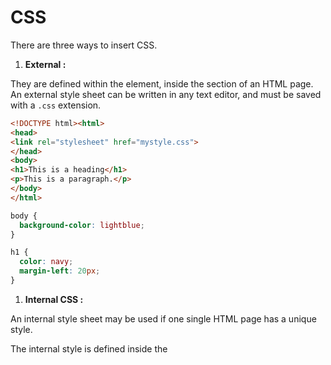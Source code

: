 # CSS

There are three ways to insert CSS. 

1. **External :** 

They are defined within the <link> element, inside the <head> section of an HTML page. An external style sheet can be written in any text editor, and must be saved with a `.css` extension.

```html
<!DOCTYPE html><html>
<head>
<link rel="stylesheet" href="mystyle.css">
</head>
<body>
<h1>This is a heading</h1>
<p>This is a paragraph.</p>
</body>
</html>
```

```css
body {
  background-color: lightblue;
}

h1 {
  color: navy;
  margin-left: 20px;
}
```

1. **Internal CSS :** 

An internal style sheet may be used if one single HTML page has a unique style.

The internal style is defined inside the <style> element, inside the head section like shown below.

```html
<!DOCTYPE html>
<html>
<head>
<style>
body {
  background-color: linen;
}

h1 {
  color: maroon;
  margin-left: 40px;
}
</style>
</head>
<body>

<h1>This is a heading</h1>
<p>This is a paragraph.</p>

</body>
</html>
```

1. Inline CSS : To use inline styles, add the style attribute to the relevant element. The style attribute can contain any CSS property.

```html
<!DOCTYPE html>
<html>
<body>

<h1 style="color:blue;text-align:center;">This is a heading</h1>
<p style="color:red;">This is a paragraph.</p>

</body>
</html>
```

**CSS Comments :**

Comments are used to explain the code, and may help when you edit the source code at a later date.

Comments are ignored by browsers. It can either be used for multiple lines of comment and also single line as displayed on the example.

A CSS comment is placed inside the `<style>` element, and starts with `/*` and ends with `*/`:

```css
/* This is a single-line comment */
p {
  color: red;
}
```

**CSS Margins** 

Margins are used to create space around elements, outside of any defined borders.

```html
<style>
div {
  margin: 100px;
  border: 1px solid #4CAF50;
}
</style>
```

CSS has properties for specifying the margin for each side of an element:

- `margin-top`
- `margin-right`
- `margin-bottom`
- `margin-left`

```css
p {
  margin-top: 100px;
  margin-bottom: 100px;
  margin-right: 150px;
  margin-left: 80px;
}
```

**CSS Padding**

Padding is used to create space around an element's content, inside of any defined borders.

```html
<style>
div {
  padding: 70px;
  border: 1px solid #4CAF50;
}
</style>
```

**CSS Box Model :**

The CSS box model is essentially a box that wraps around every HTML element. It consists of: content, padding, borders and margins. The image below illustrates the box model:

```css
div {
  width: 300px;
  border: 15px solid green;
  padding: 50px;
  margin: 20px;
}
```

**CSS Icons**

Icons can easily be added to your HTML page, by using an icon library.

```html
<script src="https://kit.fontawesome.com/a076d05399.js" crossorigin="anonymous"></script>
</head>
<body>

<i class="fas fa-cloud"></i>
<i class="fas fa-heart"></i>
<i class="fas fa-car"></i>
<i class="fas fa-file"></i>
<i class="fas fa-bars"></i>

</body>
```

**CSS Tables:** **Table with merged cells**: This table has merged cells in the first row and first column.

```css
<style>
table, th, td {
  border: 1px solid;
}

table {
  width: 100%;
}
</style>
<table>
  <tr>
    <th rowspan="2">Header 1</th>
    <th>Header 2</th>
    <th>Header 3</th>
  </tr>
  <tr>
    <td>Data 1</td>
    <td>Data 2</td>
  </tr>
  <tr>
    <td>Data 3</td>
    <td>Data 4</td>
    <td>Data 5</td>
  </tr>
</table>

```

Table With Nested Tables:

```css
<style>
table, th, td {
  border: 1px solid;
}

table {
  width: 100%;
}
</style>
<table>
  <tr>
    <th>Column 1</th>
    <th>Column 2</th>
  </tr>
  <tr>
    <td>Data 1</td>
    <td>
      <table>
        <tr>
          <th>Nested Column 1</th>
          <th>Nested Column 2</th>
        </tr>
        <tr>
          <td>Nested Data 1</td>
          <td>Nested Data 2</td>
        </tr>
      </table>
    </td>
  </tr>
</table>
```

**CSS FLOAT**

The CSS `float` property specifies how an element should float.

The CSS `clear` property specifies what elements can float beside the cleared element and on which side.

The `float` property is used for positioning and formatting content e.g. let an image float left to the text in a container.

The `float` property can have one of the following values:

- `left` - The element floats to the left of its container
- `right` - The element floats to the right of its container
- `none` - The element does not float (will be displayed just where it occurs in the text). This is default
- `inherit` - The element inherits the float value of its parent

In its simplest use, the `float` property can be used to wrap text around images.

```css
img {
  float: right;
}
/*other options of value include left, none*/
```

**CSS COMBINATOR**

A combinator is something that explains the relationship between the selectors.

A CSS selector can contain more than one simple selector. Between the simple selectors, we can include a combinator.

There are four different combinators in CSS:

- descendant selector (space)
- child selector (>)
- adjacent sibling selector (+)
- general sibling selector (~)

The descendant selector matches all elements that are descendants of a specified element.

The following example selects all <p> elements inside <div> elements:

```css
div p {
  background-color: yellow;
}
```

The child selector selects all elements that are the children of a specified element.

The following example selects all <p> elements that are children of a <div> element:

```css
div > p {
  background-color: yellow;
}
```

The adjacent sibling selector is used to select an element that is directly after another specific element.

Sibling elements must have the same parent element, and "adjacent" means "immediately following".

The following example selects the first <p> element that are placed immediately after <div> elements:

```css
div + p {
  background-color: yellow;
}
```

The general sibling selector selects all elements that are next siblings of a specified element.

The following example selects all <p> elements that are next siblings of <div> elements:

```css
div ~ p {
  background-color: yellow;
}
```

**CSS DROPDOWN**

Create a hoverable dropdown with CSS.

```html
<style>
.dropdown {
  position: relative;
  display: inline-block;
}

.dropdown-content {
  display: none;
  position: absolute;
  background-color: #f9f9f9;
  min-width: 160px;
  box-shadow: 0px 8px 16px 0px rgba(0,0,0,0.2);
  padding: 12px 16px;
  z-index: 1;
}

.dropdown:hover .dropdown-content {
  display: block;
}
</style>

<div class="dropdown">
  <span>Mouse over me</span>
  <div class="dropdown-content">
    <p>Hello World!</p>
  </div>
</div>
```

**CSS FORMS**

Use the `padding` property to add space inside the text field.

**Tip:** When you have many inputs after each other, you might also want to add some `margin`, to add more space outside of them:

```css
input[type=text] {
  width: 100%;
  padding: 12px 20px;
  margin: 8px 0;
  box-sizing: border-box;
}
```

If you only want a bottom border, use the `border-bottom` property:

```css
input[type=text] {
  border: none;
  border-bottom: 2px solid red;
}
```

By default, some browsers will add a blue outline around the input when it gets focus (clicked on). You can remove this behavior by adding `outline: none;` to the input.

Use the `:focus` selector to do something with the input field when it gets focus:

```css
input[type=text]:focus {
  background-color: lightblue;
}
```

If you want an icon inside the input, use the `background-image` property and position it with the `background-position` property. Also notice that we add a large left padding to reserve the space of the icon:

```css
input[type=text] {
  background-color: white;
  background-image: url('searchicon.png');
  background-position: 10px 10px;
  background-repeat: no-repeat;
  padding-left: 40px;
}
```

In this example we use the CSS `transition` property to animate the width of the search input when it gets focus.

```css
input[type=text] {
  transition: width 0.4s ease-in-out;
}

input[type=text]:focus {
  width: 100%;
}
```

Use the `resize` property to prevent textareas from being resized (disable the "grabber" in the bottom right corner):

```css
textarea {
  width: 100%;
  height: 150px;
  padding: 12px 20px;
  box-sizing: border-box;
  border: 2px solid #ccc;
  border-radius: 4px;
  background-color: #f8f8f8;
  resize: none;
}
```

**STYLING SELECT MENUS**

```html
<html>
<head>
<style> 
select {
  width: 100%;
  padding: 16px 20px;
  border: none;
  border-radius: 4px;
  background-color: #f1f1f1;
}
</style>
</head>
<body>

<h2>Styling a select menu</h2>

<form>
  <select id="country" name="country">
  <option value="au">Australia</option>
  <option value="ca">Canada</option>
  <option value="usa">USA</option>
  </select>
</form>
```

**STYLING INPUT BUTTONS**

```css
input[type=button], input[type=submit], input[type=reset] {
  background-color: #04AA6D;
  border: none;
  color: white;
  padding: 16px 32px;
  text-decoration: none;
  margin: 4px 2px;
  cursor: pointer;
}
```